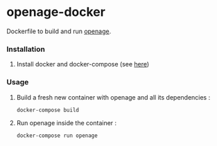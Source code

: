# openage-docker

Dockerfile to build and run [openage](https://github.com/SFTtech/openage).

### Installation

1. Install docker and docker-compose (see [here](https://docs.docker.com/installation/ubuntulinux/))

### Usage

1. Build a fresh new container with openage and all its dependencies :

    `docker-compose build` 

2. Run openage inside the container :

    `docker-compose run openage`
